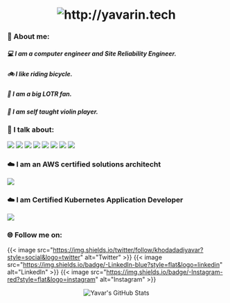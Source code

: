 <div align="center">
    <h1>
        <img src="https://readme-typing-svg.herokuapp.com?font=Jetbrains+mono&size=40&duration=3000&color=33FF33&center=true&vCenter=true&width=435&lines=Hey..+I'm+Yavar!;This+is..;..my+Github..;" alt="http://yavarin.tech"/>
    </h1>
</div>

### :book: About me:

##### :computer: I am a computer engineer and Site Reliability Engineer.
##### :bike: I like riding bicycle.
##### :ring: I am a big LOTR fan.
##### :violin: I am self taught violin player.

### :microphone: I talk about:
![](https://img.shields.io/badge/devops-blue) ![](https://img.shields.io/badge/SRE-green) ![](https://img.shields.io/badge/software%20architecture-orange) ![](https://img.shields.io/badge/IaC-yellow) ![](https://img.shields.io/badge/docker-blueviolet) ![](https://img.shields.io/badge/kubernetes-ff69b4) ![](https://img.shields.io/badge/cloud-9cf)  ![](https://img.shields.io/badge/AWS-orange) 

### :cloud: I am an AWS certified solutions architecht
[![](https://img.shields.io/badge/AWS%20Certified%20Solutions%20Architect-blue?logo=Amazon%20AWS&logoColor=white&labelColor=orange&style=for-the-badge)](https://www.credly.com/badges/d373e28b-149c-42d5-a35f-fe63459814d7/public_url)

### :cloud: I am Certified Kubernetes Application Developer
[![](https://img.shields.io/badge/Certified%20Kubernetes%20Application%20Developer-blue?logo=Amazon%20AWS&logoColor=white&labelColor=orange&style=for-the-badge)](https://www.credly.com/badges/aabd6e84-d464-492f-8002-bf43982f6971/public_url)

### :globe_with_meridians: Follow me on:
{{< image src="https://img.shields.io/twitter/follow/khodadadiyavar?style=social&logo=twitter" alt="Twitter" >}}
{{< image src="https://img.shields.io/badge/-LinkedIn-blue?style=flat&logo=linkedin" alt="LinkedIn" >}}
{{< image src="https://img.shields.io/badge/-Instagram-red?style=flat&logo=instagram" alt="Instagram" >}}


<div align="center">
    <img src="https://github-profile-summary-cards.vercel.app/api/cards/profile-details?username=khodadadiyavar&theme=github_dark" alt="Yavar's GitHub Stats"/>
</div>
